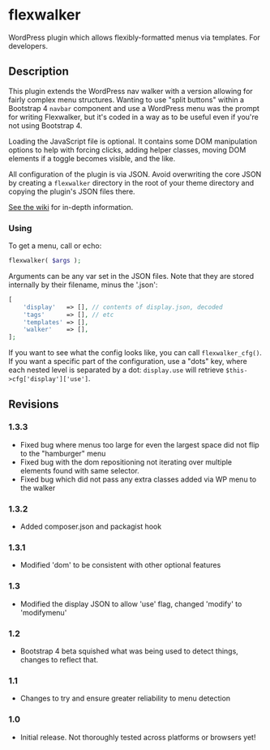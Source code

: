 # flexwalker

WordPress plugin which allows flexibly-formatted menus via templates. For developers.

## Description

This plugin extends the WordPress nav walker with a version allowing for fairly complex menu structures. Wanting to use
"split buttons" within a Bootstrap 4 `navbar` component and use a WordPress menu was the prompt for writing Flexwalker, but it's
coded in a way as to be useful even if you're not using Bootstrap 4.

Loading the JavaScript file is optional. It contains some DOM manipulation options to help with forcing clicks, adding
helper classes, moving DOM elements if a toggle becomes visible, and the like.

All configuration of the plugin is via JSON. Avoid overwriting the core JSON by creating a `flexwalker` directory in
the root of your theme directory and copying the plugin's JSON files there.

[See the wiki](https://github.com/rogerlos/flexwalker/wiki) for in-depth information.

### Using

To get a menu, call or echo:

```php
flexwalker( $args );
```

Arguments can be any var set in the JSON files. Note that they are stored internally by their filename, minus the 
'.json':

```php
[
    'display'   => [], // contents of display.json, decoded
    'tags'      => [], // etc
    'templates' => [],
    'walker'    => [],
];
```

If you want to see what the config looks like, you can call `flexwalker_cfg()`. If you want a specific part of the
configuration, use a "dots" key, where each nested level is separated by a dot: `display.use` will retrieve 
`$this->cfg['display']['use']`.


## Revisions

### 1.3.3

* Fixed bug where menus too large for even the largest space did not flip to the "hamburger" menu
* Fixed bug with the dom repositioning not iterating over multiple elements found with same selector.
* Fixed bug which did not pass any extra classes added via WP menu to the walker

### 1.3.2

* Added composer.json and packagist hook

### 1.3.1

* Modified 'dom' to be consistent with other optional features

### 1.3

* Modified the display JSON to allow 'use' flag, changed 'modify' to 'modifymenu'

### 1.2

* Bootstrap 4 beta squished what was being used to detect things, changes to reflect that.

### 1.1

* Changes to try and ensure greater reliability to menu detection

### 1.0

* Initial release. Not thoroughly tested across platforms or browsers yet!